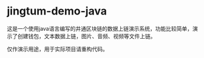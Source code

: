 # jingtum-demo-java
这是一个使用java语言编写的井通区块链的数据上链演示系统，功能比较简单，演示了创建钱包，文本数据上链，图片、音频、视频等文件上链。

仅作演示用途，用于实际项目请重构代码。
